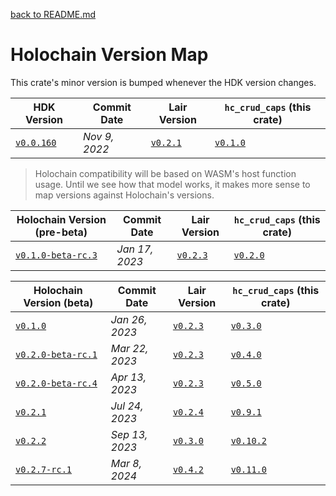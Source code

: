[back to README.md](../README.md)

# Holochain Version Map

This crate's minor version is bumped whenever the HDK version changes.

| HDK Version                                                                                        | Commit Date   | Lair Version                                                                                | `hc_crud_caps` (this crate)                                              |
|----------------------------------------------------------------------------------------------------|---------------|---------------------------------------------------------------------------------------------|--------------------------------------------------------------------------|
| [`v0.0.160`](https://github.com/holochain/holochain/tree/c39dac04fc87bc1325a8bb6fce275caedaa07eb3) | *Nov 9, 2022* | [`v0.2.1`](https://github.com/holochain/lair/tree/840999730ff2a5bacea8a31ed8fbacc954291b5c) | [`v0.1.0`](https://github.com/spartan-holochain-counsel/rust-hc-crud-caps/tree/v0.1.0) |


> Holochain compatibility will be based on WASM's host function usage.  Until we see how that model
> works, it makes more sense to map versions against Holochain's versions.

| Holochain Version (pre-beta)                                                                               | Commit Date    | Lair Version                                                                                | `hc_crud_caps` (this crate)                                              |
|------------------------------------------------------------------------------------------------------------|----------------|---------------------------------------------------------------------------------------------|--------------------------------------------------------------------------|
| [`v0.1.0-beta-rc.3`](https://github.com/holochain/holochain/tree/60c042dbc8cc11aef091931c2758bb3e0d816662) | *Jan 17, 2023* | [`v0.2.3`](https://github.com/holochain/lair/tree/cbfbefefe43073904a914c8181a450209a74167b) | [`v0.2.0`](https://github.com/spartan-holochain-counsel/rust-hc-crud-caps/tree/v0.2.0) |



| Holochain Version (beta)                                                                                   | Commit Date    | Lair Version                                                                                | `hc_crud_caps` (this crate)                                                              |
|------------------------------------------------------------------------------------------------------------|----------------|---------------------------------------------------------------------------------------------|------------------------------------------------------------------------------------------|
| [`v0.1.0`](https://github.com/holochain/holochain/tree/41150668b18a57f4dc801a0b3439c1c76e149064)           | *Jan 26, 2023* | [`v0.2.3`](https://github.com/holochain/lair/tree/cbfbefefe43073904a914c8181a450209a74167b) | [`v0.3.0`](https://github.com/spartan-holochain-counsel/rust-hc-crud-caps/tree/v0.3.0)   |
| [`v0.2.0-beta-rc.1`](https://github.com/holochain/holochain/tree/1f765d0b8d82d0f568ee8c42a33f0863c2a0bc90) | *Mar 22, 2023* | [`v0.2.3`](https://github.com/holochain/lair/tree/cbfbefefe43073904a914c8181a450209a74167b) | [`v0.4.0`](https://github.com/spartan-holochain-counsel/rust-hc-crud-caps/tree/v0.4.0)   |
| [`v0.2.0-beta-rc.4`](https://github.com/holochain/holochain/tree/9c4f10d16b28c977682010746c4a61641ecb68c8) | *Apr 13, 2023* | [`v0.2.3`](https://github.com/holochain/lair/tree/cbfbefefe43073904a914c8181a450209a74167b) | [`v0.5.0`](https://github.com/spartan-holochain-counsel/rust-hc-crud-caps/tree/v0.5.0)   |
| [`v0.2.1`](https://github.com/holochain/holochain/tree/3f594f1a5cef41e896b99b6b46d336d54da3299d)           | *Jul 24, 2023* | [`v0.2.4`](https://github.com/holochain/lair/tree/43be404da0fd9d57bf4429c44def405bd6490f61) | [`v0.9.1`](https://github.com/spartan-holochain-counsel/rust-hc-crud-caps/tree/v0.9.1)   |
| [`v0.2.2`](https://github.com/holochain/holochain/tree/holochain-0.2.2)                                    | *Sep 13, 2023* | [`v0.3.0`](https://github.com/holochain/lair/tree/lair_keystore-v0.3.0)                     | [`v0.10.2`](https://github.com/spartan-holochain-counsel/rust-hc-crud-caps/tree/v0.10.2) |
| [`v0.2.7-rc.1`](https://github.com/holochain/holochain/tree/holochain-0.2.7-rc.1)                          | *Mar 8, 2024*  | [`v0.4.2`](https://github.com/holochain/lair/tree/lair_keystore-v0.4.2)                     | [`v0.11.0`](https://github.com/spartan-holochain-counsel/rust-hc-crud-caps/tree/v0.11.0) |

